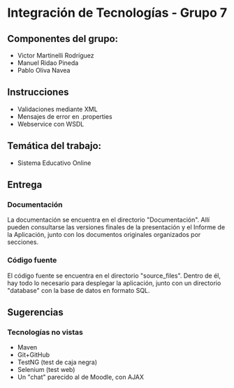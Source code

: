 # Integración de Tecnologías - Grupo 7

## Componentes del grupo:
* Victor Martinelli Rodríguez
* Manuel Ridao Pineda
* Pablo Oliva Navea

## Instrucciones
* Validaciones mediante XML
* Mensajes de error en .properties
* Webservice con WSDL

## Temática del trabajo:
* Sistema Educativo Online
## Entrega

### Documentación

La documentación se encuentra en el directorio "Documentación". Allí pueden consultarse las versiones finales de la presentación y el Informe de la Aplicación, junto con los documentos originales organizados por secciones.

### Código fuente
El código fuente se encuentra en el directorio "source_files". Dentro de él, hay todo lo necesario para desplegar la aplicación, junto con un directorio "database" con la base de datos en formato SQL. 


## Sugerencias

### Tecnologías no vistas
* Maven
* Git+GitHub
* TestNG (test de caja negra)
* Selenium (test web)
* Un "chat" parecido al de Moodle, con AJAX
